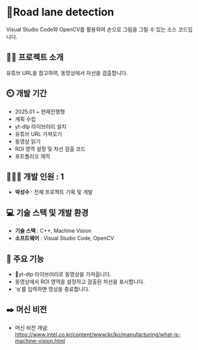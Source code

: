 # Road lane detection
Visual Studio Code와 OpenCV를 활용하여 손으로 그림을 그릴 수 있는 소스 코드입니다.

## 👨‍🏫 프로젝트 소개
유튜브 URL을 참고하여, 동영상에서 차선을 검출합니다.

## ⏲️ 개발 기간 
- 2025.01 ~ 현재진행형
- 계획 수립
- yt-dlp 라이브러리 설치
- 유튜브 URL 가져오기
- 동영상 읽기
- ROI 영역 설정 및 차선 검출 코드
- 포트폴리오 제작
  
## 🧑‍🤝‍🧑 개발 인원 : 1
- **박성수** : 전체 프로젝트 기획 및 개발

## 💻 기술 스택 및 개발 환경
- **기술 스택** : C++, Machine Vision
- **소프트웨어** : Visual Studio Code, OpenCV

## 📌 주요 기능
- yt-dlp 라이브러리로 동영상을 가져옵니다.
- 동영상에서 ROI 영역을 설정하고 검출된 차선을 표시합니다.
- 'q'를 입력하면 영상을 종료합니다.

## ✒️ 머신 비전
- 머신 비전 개념: https://www.intel.co.kr/content/www/kr/ko/manufacturing/what-is-machine-vision.html
